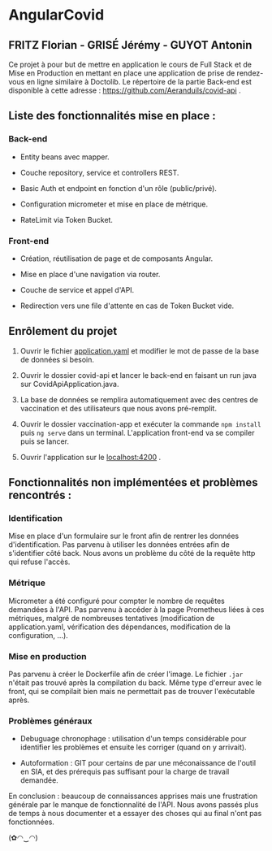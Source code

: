 # AngularCovid
## FRITZ Florian - GRISÉ Jérémy - GUYOT Antonin

Ce projet à pour but de mettre en application le cours de Full Stack et de Mise en Production en mettant en place une application de prise de rendez-vous en ligne similaire à Doctolib. Le répertoire de la partie Back-end est disponible à cette adresse : https://github.com/Aeranduils/covid-api .

## Liste des fonctionnalités mise en place :
### Back-end

- Entity beans avec mapper.

- Couche repository, service et controllers REST.

- Basic Auth et endpoint en fonction d'un rôle (public/privé).

- Configuration micrometer et mise en place de métrique.

- RateLimit via Token Bucket.

### Front-end

- Création, réutilisation de page et de composants Angular.

- Mise en place d'une navigation via router.

- Couche de service et appel d'API.

- Redirection vers une file d'attente en cas de Token Bucket vide.

## Enrôlement du projet

1. Ouvrir le fichier [application.yaml](https://github.com/Aeranduils/covid-api/blob/master/src/main/resources/application.yaml) et modifier le mot de passe de la base de données si besoin.

2. Ouvrir le dossier covid-api et lancer le back-end en faisant un run java sur CovidApiApplication.java.

3. La base de données se remplira automatiquement avec des centres de vaccination et des utilisateurs que nous avons pré-remplit.

4. Ouvrir le dossier vaccination-app et exécuter la commande ``npm install`` puis ``ng serve`` dans un terminal. L'application front-end va se compiler puis se lancer.

5. Ouvrir l'application sur le [localhost:4200](http://localhost:4200/) .

## Fonctionnalités non implémentées et problèmes rencontrés :
### Identification

Mise en place d'un formulaire sur le front afin de rentrer les données d'identification. Pas parvenu à utiliser les données entrées afin de s'identifier côté back. Nous avons un problème du côté de la requête http qui refuse l'accès.

### Métrique

Micrometer a été configuré pour compter le nombre de requêtes demandées à l'API. Pas parvenu à accéder à la page Prometheus liées à ces métriques, malgré de nombreuses tentatives (modification de application.yaml, vérification des dépendances, modification de la configuration, ...).

### Mise en production

Pas parvenu à créer le Dockerfile afin de créer l'image. Le fichier ``.jar`` n'était pas trouvé après la compilation du back. Même type d'erreur avec le front, qui se compilait bien mais ne permettait pas de trouver l'exécutable après.

### Problèmes généraux
- Debuguage chronophage : utilisation d'un temps considérable pour identifier les problèmes et ensuite les corriger (quand on y arrivait).

- Autoformation : GIT pour certains de par une méconaissance de l'outil en SIA, et des prérequis pas suffisant pour la charge de travail demandée.

En conclusion : beaucoup de connaissances apprises mais une frustration générale par le manque de fonctionnalité de l'API. Nous avons passés plus de temps à nous documenter et a essayer des choses qui au final n'ont pas fonctionnées. 

(✿◠‿◠)
